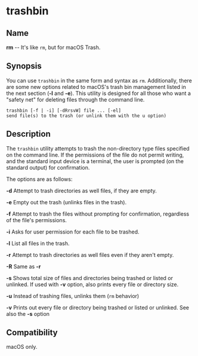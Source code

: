 # trashbin

## Name

**rm** -- It's like `rm`, but for macOS Trash.

## Synopsis

You can use `trashbin` in the same form and syntax as `rm`. Additionally, there are some new
options related to macOS's trash bin management listed in the next section (**-l** and **-e**). This
utility is designed for all those who want a "safety net" for deleting files through the
command line.

    trashbin [-f | -i] [-dRrsvW] file ... [-el]
    send file(s) to the trash (or unlink them with the u option)

## Description

The `trashbin` utility attempts to trash the non-directory type files specified on the command
line.  If the permissions of the file do not permit writing, and the standard input device is a
terminal, the user is prompted (on the standard output) for confirmation.

The options are as follows:

**-d** Attempt to trash directories as well files, if they are empty.

**-e** Empty out the trash (unlinks files in the trash).

**-f** Attempt to trash the files without prompting for confirmation, regardless of the file's
permissions.

**-i** Asks for user permission for each file to be trashed.

**-l** List all files in the trash.

**-r** Attempt to trash directories as well files even if they aren't empty.

**-R** Same as **-r**

**-s** Shows total size of files and directories being trashed or listed or unlinked. If used
with **-v** option, also prints every file or directory size.

**-u** Instead of trashing files, unlinks them (`rm` behavior)

**-v** Prints out every file or directory being trashed or listed or unlinked. See also the **-s** option


## Compatibility

macOS only.
